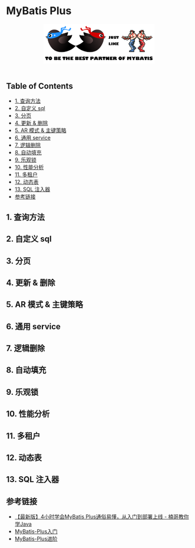 # MyBatis Plus

<div align="center"> <img src="logo.png" width="60%"/> </div><br>





Table of Contents
-----------------

* [1. 查询方法](#1-查询方法)
* [2. 自定义 sql](#2-自定义-sql)
* [3. 分页](#3-分页)
* [4. 更新 &amp; 删除](#4-更新--删除)
* [5. AR 模式 &amp; 主键策略](#5-ar-模式--主键策略)
* [6. 通用 service](#6-通用-service)
* [7. 逻辑删除](#7-逻辑删除)
* [8. 自动填充](#8-自动填充)
* [9. 乐观锁](#9-乐观锁)
* [10. 性能分析](#10-性能分析)
* [11. 多租户](#11-多租户)
* [12. 动态表](#12-动态表)
* [13. SQL 注入器](#13-sql-注入器)
* [参考链接](#参考链接)




## 1. 查询方法

## 2. 自定义 sql 

## 3. 分页

## 4. 更新 & 删除

## 5. AR 模式 & 主键策略

## 6. 通用 service

## 7. 逻辑删除

## 8. 自动填充

## 9. 乐观锁

## 10. 性能分析

## 11. 多租户

## 12. 动态表

## 13. SQL 注入器





## 参考链接

- [【最新版】4小时学会MyBatis Plus通俗易懂，从入门到部署上线 - 楠哥教你学Java](https://www.bilibili.com/video/BV1yA411t782?p=1)
- [MyBatis-Plus入门](https://www.imooc.com/learn/1130)
- [MyBatis-Plus进阶](https://www.imooc.com/learn/1171)
